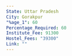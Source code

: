 ```yaml
---
State: Uttar Pradesh
City: Gorakpur
"%age_1": 60
Percentage_Required: 60
Institute_Fee: 91300
Hostel_Fees: "39300"
Link: ""
---
```

